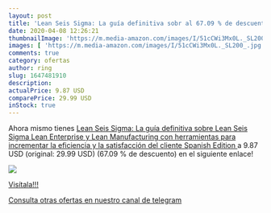```yaml
---
layout: post
title: 'Lean Seis Sigma: La guía definitiva sobr al 67.09 % de descuento'
date: 2020-04-08 12:26:21
thumbnailImage: 'https://m.media-amazon.com/images/I/51cCWi3Mx0L._SL200_.jpg'
images: [ 'https://m.media-amazon.com/images/I/51cCWi3Mx0L._SL200_.jpg' ]
comments: true
category: ofertas
author: ring
slug: 1647481910
description:
actualPrice: 9.87 USD
comparePrice: 29.99 USD
inStock: true
---
```


Ahora mismo tienes [Lean Seis Sigma: La guía definitiva sobre Lean Seis Sigma  Lean Enterprise y Lean Manufacturing  con herramientas para incrementar la eficiencia y la satisfacción del cliente  Spanish Edition ](https://www.amazon.com/dp/1647481910/?tag=redken08-20) a 9.87 USD (original: 29.99 USD) (67.09 %  de descuento) en el siguiente enlace!

[![](https://m.media-amazon.com/images/I/51cCWi3Mx0L._SL200_.jpg)](https://www.amazon.com/dp/1647481910/?tag=redken08-20)

[Visítala!!!](https://www.amazon.com/dp/1647481910/?tag=redken08-20)

[Consulta otras ofertas en nuestro canal de telegram](https://t.me/s/ofertas25)
